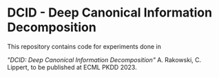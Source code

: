 # DCID - Deep Canonical Information Decomposition
This repository contains code for experiments done in 

*"DCID: Deep Canonical Information Decomposition"* A. Rakowski, C. Lippert, to be published at ECML PKDD 2023.
